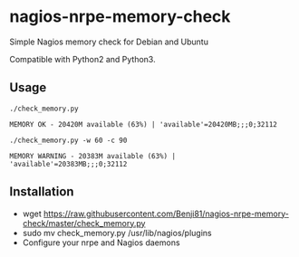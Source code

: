# nagios-nrpe-memory-check
Simple Nagios memory check for Debian and Ubuntu

Compatible with Python2 and Python3.

## Usage
`./check_memory.py`

`MEMORY OK - 20420M available (63%) | 'available'=20420MB;;;0;32112`



`./check_memory.py -w 60 -c 90`

`MEMORY WARNING - 20383M available (63%) | 'available'=20383MB;;;0;32112`

## Installation 

* wget https://raw.githubusercontent.com/Benji81/nagios-nrpe-memory-check/master/check_memory.py 
* sudo mv check_memory.py /usr/lib/nagios/plugins
* Configure your nrpe and Nagios daemons